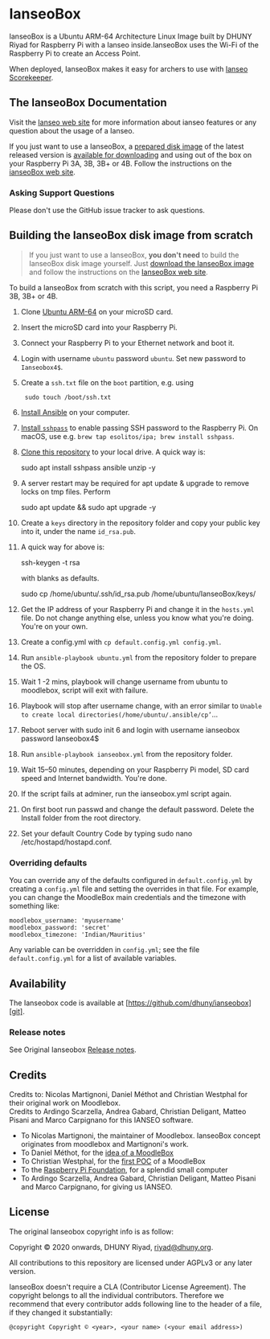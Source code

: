 # IanseoBox



IanseoBox is a Ubuntu ARM-64 Architecture Linux Image built by DHUNY Riyad for Raspberry Pi with a Ianseo inside.IanseoBox uses  the Wi-Fi of the Raspberry Pi to create an Access Point. 

When deployed, IanseoBox makes it easy for archers to use with [Ianseo Scorekeeper](https://play.google.com/store/apps/details?id=net.ianseo.scorekeeperlite).


## The IanseoBox Documentation

Visit the [Ianseo web site](http://ianseo.net) for more information about ianseo features or any question about the usage of a Ianseo.

If you just want to use a IanseoBox, a [prepared disk image][download] of the latest released version is [available for downloading][download] and using out of the box on your Raspberry Pi 3A, 3B, 3B+ or 4B. Follow the instructions on the [ianseoBox web site][website].

### Asking Support Questions

Please don't use the GitHub issue tracker to ask questions.

## Building the IanseoBox disk image from scratch

> If you just want to use a IanseoBox, __you don't need__ to build the IanseoBox disk image yourself. Just [download the IanseoBox image][download] and follow the instructions on the [IanseoBox web site][website]. 

To build a IanseoBox from scratch with this script, you need a Raspberry Pi 3B, 3B+ or 4B.

1. Clone [Ubuntu ARM-64](https://ubuntu.com/download/raspberry-pi) on your microSD card.
1. Insert the microSD card into your Raspberry Pi.
1. Connect your Raspberry Pi to your Ethernet network and boot it.
1. Login with username `ubuntu` password `ubuntu`. Set new password to `Ianseobox4$`.
1. Create a `ssh.txt` file on the `boot` partition, e.g. using 
        
		sudo touch /boot/ssh.txt
		
1. [Install Ansible](https://docs.ansible.com/intro_installation.html) on your computer.
1. [Install `sshpass`](https://gist.github.com/arunoda/7790979) to enable passing SSH password to the Raspberry Pi. On macOS, use e.g. `brew tap esolitos/ipa; brew install sshpass`.
1. [Clone this repository][git] to your local drive. A quick way is:
	
	sudo apt install sshpass ansible unzip -y
	
1. A server restart may be required for apt update & upgrade to remove locks on tmp files. Perform 
	
	sudo apt update && sudo apt upgrade -y
	
1. Create a `keys` directory in the repository folder and copy your public key into it, under the name `id_rsa.pub`.
1. A quick way  for above is: 

	ssh-keygen -t rsa

	with blanks as defaults. 
	
	sudo cp /home/ubuntu/.ssh/id_rsa.pub /home/ubuntu/IanseoBox/keys/
	
1. Get the IP address of your Raspberry Pi and change it in the `hosts.yml` file. Do not change anything else, unless you know what you're doing. You're on your own.
1. Create a config.yml with `cp default.config.yml config.yml`.
1. Run   `ansible-playbook ubuntu.yml`   from the repository folder to prepare the OS.
1. Wait 1 -2 mins, playbook will change username from ubuntu to moodlebox, script will exit with failure.
1. Playbook will stop after username change, with an error similar to `Unable to create local directories(/home/ubuntu/.ansible/cp’`...
1. Reboot server with sudo init 6 and login with username ianseobox password Ianseobox4$
1. Run `ansible-playbook ianseobox.yml` from the repository folder.
1. Wait 15–50 minutes, depending on your Raspberry Pi model, SD card speed and Internet bandwidth. You're done.
1. If the script fails at adminer, run the ianseobox.yml script again.
1. On first boot run passwd and change the default password. Delete the Install folder from the root directory.
1. Set your default Country Code by typing sudo nano /etc/hostapd/hostapd.conf.

### Overriding defaults

You can override any of the defaults configured in `default.config.yml` by creating a `config.yml` file and setting the overrides in that file. For example, you can change the MoodleBox main credentials and the timezone with something like:

    moodlebox_username: 'myusername'
    moodlebox_password: 'secret'
    moodlebox_timezone: 'Indian/Mauritius'

Any variable can be overridden in `config.yml`; see the file `default.config.yml` for a list of available variables.

## Availability


The Ianseobox code is available at [https://github.com/dhuny/ianseobox][git].

### Release notes

See Original Ianseobox [Release notes](https://github.com/dhuny/ianseobox/blob/master/CHANGELOG.md).


## Credits

Credits to: Nicolas Martignoni, Daniel Méthot and Christian Westphal  for their original work on Moodlebox.  
Credits to  Ardingo Scarzella, Andrea Gabard, Christian Deligant, Matteo Pisani and Marco Carpignano for this IANSEO software.


- To Nicolas Martignoni, the maintainer of Moodlebox. IanseoBox concept originates from moodlebox and Martignoni's work.
- To Daniel Méthot, for the [idea of a MoodleBox](https://moodle.org/mod/forum/discuss.php?d=278493)
- To Christian Westphal, for the [first POC](https://moodle.org/mod/forum/discuss.php?d=331170) of a MoodleBox
- To the [Raspberry Pi Foundation](https://www.raspberrypi.org/), for a splendid small computer
- To Ardingo Scarzella, Andrea Gabard, Christian Deligant, Matteo Pisani and Marco Carpignano, for giving us IANSEO.

## License

The original Ianseobox copyright info is as follow: 

Copyright © 2020 onwards, DHUNY Riyad, riyad@dhuny.org.

All contributions to this repository are licensed under AGPLv3 or any later version.

IanseoBox doesn't require a CLA (Contributor License Agreement). The copyright belongs to all the individual contributors. Therefore we recommend that every contributor adds following line to the header of a file, if they
changed it substantially:

```
@copyright Copyright © <year>, <your name> (<your email address>)
```

  [website]: https://ianseobox.dhuny.org
  [download]: https://ianseobox.dhuny.org/ianseobox.zip
  [git]: https://github.com/dhuny/ianseobox
